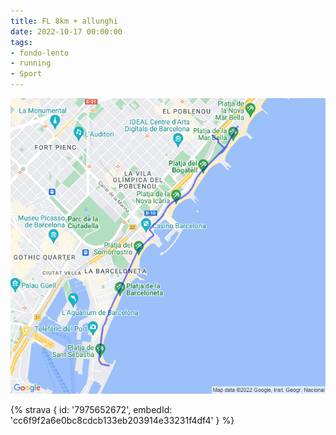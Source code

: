```yaml
---
title: FL 8km + allunghi
date: 2022-10-17 00:00:00
tags:
- fondo-lento
- running
- Sport
---
```


![](images/20221017-activity-map.png)

{% strava { id: '7975652672', embedId: 'cc6f9f2a6e0bc8cdcb133eb203914e33231f4df4' } %}

